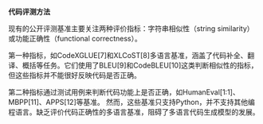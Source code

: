 **代码评测方法**  

现有的公开评测基准主要关注两种评价指标：字符串相似性（string similarity）或功能正确性（functional correctness）。

第一种指标，如CodeXGLUE[7]和XLCoST[8]多语言基准，涵盖了代码补全、翻译、概括等任务。它们使用了BLEU[9]和CodeBLEU[10]这类判断相似性的指标，
但这些指标并不能很好反映代码是否正确。  

第二种指标通过测试用例来判断代码功能上是否正确，如HumanEval[1:1]、MBPP[11]、APPS[12]等基准。
然而，这些基准只支持Python，并不支持其他编程语言。缺乏评价代码正确性的多语言基准，阻碍了多语言代码生成模型的发展。

